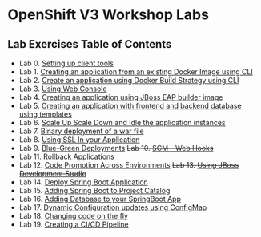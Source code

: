 # OpenShift V3 Workshop Labs

## Lab Exercises Table of Contents
* Lab 0. [Setting up client tools](0_Setting_up_client_tools.md)
* Lab 1. [Creating an application from an existing Docker Image using CLI](1_Create_App_From_a_Docker_Image.md)
* Lab 2. [Create an application using Docker Build Strategy using CLI](2_Create_App_Using_Docker_Build.md)
* Lab 3. [Using Web Console](3_Using_Web_Console.md)
* Lab 4. [Creating an application using JBoss EAP builder image](4_Creating_an_application_using_JBoss_EAP_builder_image.md)
* Lab 5. [Creating an application with frontend and backend database using templates](5_Using_templates.md)
* Lab 6. [Scale Up Scale Down and Idle the application instances](6_Scale_up_and_Scale_down_the_application_instances.md)
* Lab 7. [Binary deployment of a war file](7_Binary_Deployment_of_a_war_file.md)
* <del> Lab 8. [Using SSL In your Application](8_Using_SSL_In_your_Application.md) </del>
* Lab 9. [Blue-Green Deployments](9_Blue_Green_Deployments.md)
<del> Lab 10. [SCM - Web Hooks](10_SCM_Web_Hooks.md) </del>
* Lab 11.  [Rollback Applications](11_Rollback_Applications.md)
* Lab 12.  [Code Promotion Across Environments](12_Code_Promotion_Across_Environments.md)
<del> Lab 13.  [Using JBoss Development Studio](13_Using_JBoss_Development_Studio.md) </del>
* Lab 14. [Deploy Spring Boot Application](14_Deploy_a_Spring_Boot_Application.md)
* Lab 15. [Adding Spring Boot to Project Catalog](15_Adding_Spring_Boot_S2I_Image_to_the_Project_Catalog.md)
* Lab 16. [Adding Database to your SpringBoot App](16_Adding_database_to_your_Spring_Boot_Application.md)
* Lab 17. [Dynamic Configuration updates using ConfigMap](17_Dynamic_Configuration_Updates_using_ConfigMap.md)
* Lab 18. [Changing code on the fly](18_Changing_code_on_the_fly.md)
* Lab 19. [Creating a CI/CD Pipeline](19._Creating_a_Pipeline.md)
